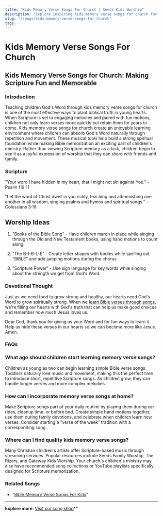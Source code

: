 ```yaml
---
title: "Kids Memory Verse Songs For Church | Seeds Kids Worship"
description: "Explore inspiring kids memory verse songs for church for children's worship and faith development. Biblical music resources for families and ministry."
slug: "/songs/kids-memory-verse-songs-for-church"
tags:
---
```


# Kids Memory Verse Songs For Church

## Kids Memory Verse Songs for Church: Making Scripture Fun and Memorable

### Introduction
Teaching children God's Word through kids memory verse songs for church is one of the most effective ways to plant biblical truth in young hearts. When Scripture is set to engaging melodies and paired with fun motions, children not only learn verses more quickly but retain them for years to come. Kids memory verse songs for church create an enjoyable learning environment where children can absorb God's Word naturally through repetition and movement. These musical tools help build a strong spiritual foundation while making Bible memorization an exciting part of children's ministry. Rather than viewing Scripture memory as a task, children begin to see it as a joyful expression of worship that they can share with friends and family.

### Scripture
"Your word I have hidden in my heart, that I might not sin against You." - Psalm 119:11

"Let the word of Christ dwell in you richly, teaching and admonishing one another in all wisdom, singing psalms and hymns and spiritual songs." - Colossians 3:16

## Worship Ideas
1. "Books of the Bible Song" - Have children march in place while singing through the Old and New Testament books, using hand motions to count along.

2. "The B-I-B-L-E" - Create letter shapes with bodies while spelling out "BIBLE" and add jumping motions during the chorus.

3. "Scripture Power" - Use sign language for key words while singing about the strength we get from God's Word.

### Devotional Thought
Just as we need food to grow strong and healthy, our hearts need God's Word to grow spiritually strong. When we [learn Bible verses through songs](/songs/learn-bible-verses-through-songs/), we're filling our hearts with God's truth that can help us make good choices and remember how much Jesus loves us.

Dear God, thank you for giving us your Word and for fun ways to learn it. Help us hide these verses in our hearts so we can become more like Jesus. Amen.

### FAQs

### What age should children start learning memory verse songs?
Children as young as two can begin learning simple Bible verse songs. Toddlers naturally love music and movement, making this the perfect time to introduce short, repetitive Scripture songs. As children grow, they can handle longer verses and more complex melodies.

### How can I incorporate memory verse songs at home?
Make Scripture songs part of your daily routine by playing them during car rides, cleanup time, or before bed. Create simple hand motions together, use them during family devotions, and celebrate when children learn new verses. Consider starting a "verse of the week" tradition with a corresponding song.

### Where can I find quality kids memory verse songs?
Many Christian children's artists offer Scripture-based music through streaming services. Popular resources include Seeds Family Worship, The Rizers, and Gateway Kids Worship. Your church's children's ministry may also have recommended song collections or YouTube playlists specifically designed for Scripture memorization.

### Related Songs

- "[Bible Memory Verse Songs For Kids](/songs/bible-memory-verse-songs-for-kids/)"

---

**Explore more:** [Visit our song shop](https://seedskidsworship.com/shop)**

<!-- Schema Markup -->
<script type="application/ld+json">
{
  "@context": "https://schema.org",
  "@type": "MusicRecording",
  "name": "Kids Memory Verse Songs For Church",
  "byArtist": {
    "@type": "MusicGroup",
    "name": "Seeds Kids Worship"
  },
  "isFamilyFriendly": true,
  "url": "https://seedskidsworship.com/songs/kids-memory-verse-songs-for-church/"
}
</script>